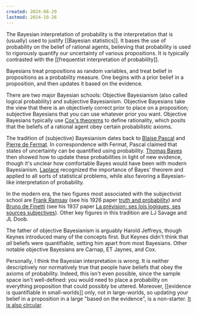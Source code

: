```yaml
---
created: 2024-08-29
lastmod: 2024-10-26
---
```


The Bayesian interpretation of probability is the interpretation that is (usually) used to justify [[Bayesian statistics]]. It bases the use of probability on the belief of rational agents, believing that probability is used to rigorously quantify our uncertainty of various propositions. It is typically contrasted with the [[frequentist interpretation of probability]]. 

Bayesians treat propositions as random variables, and treat belief in propositions as a probability measure. One begins with a prior belief in a proposition, and then updates it based on the evidence. 

There are two major Bayesian schools: Objective Bayesianism (also called logical probability) and subjective Bayesianism. Objective Bayesians take the view that there is an objectively correct prior to place on a proposition; subjective Bayesians that you can use whatever prior you want. Objective Bayesians typically use [Cox's theorems](https://en.wikipedia.org/wiki/Cox%27s_theorem) to define rationality, which posits that the beliefs of a rational agent obey certain probabilistic axioms. 

The tradition of (subjective) Bayesianism dates back to [Blaise Pascal](https://en.wikipedia.org/wiki/Blaise_Pascal) and [Pierre de Fermat](https://en.wikipedia.org/wiki/Pierre_de_Fermat). In correspondence with Fermat, Pascal claimed that states of uncertainty can be quantified using probability. [Thomas Bayes](https://en.wikipedia.org/wiki/Thomas_Bayes) then showed how to update these probabilities in light of new evidence, though it's unclear how comfortable Bayes would have been with modern Bayesianism. [Laplace](https://en.wikipedia.org/wiki/Pierre-Simon_Laplace) recognized the importance of Bayes' theorem and applied to all sorts of statistical problems, while also favoring a Bayesian-like interpretation of probability. 

In the modern era, the two figures most associated with the subjectivist school are [Frank Ramsay](https://en.wikipedia.org/wiki/Frank_Ramsey_(mathematician)) (see his 1926 paper [truth and probability](https://fitelson.org/probability/ramsey.pdf)) and [Bruno de Finetti](https://en.wikipedia.org/wiki/Bruno_de_Finetti) (see his 1937 paper [La prévision: ses lois logiques, ses sources subjectives](http://www.numdam.org/item/AIHP_1937__7_1_1_0.pdf)).  Other key figures in this tradition are LJ Savage and JL Doob. 

The father of objective Bayesianism is arguably Harold Jeffreys, though Keynes introduced many of the concepts first. But Keynes didn't think that _all_ beliefs were quantifiable, setting him apart from most Bayesians. Other notable objective Bayesians are Carnap, ET Jaynes, and Cox.  

Personally, I think the Bayesian interpretation is wrong. It is neither descriptively nor normatively true that people have beliefs that obey the axioms of probability. Indeed, this isn't even possible, since the sample space isn't well-defined: you would need to place a probability on everything proposition that could possibly be uttered. Moreover, [[evidence is quantifiable in small-worlds]] only, not in large-worlds, so updating your belief in a proposition in a large "based on the evidence", is a non-starter. [It is also circular](https://benchugg.com/writing/you-need-a-theory/). 


